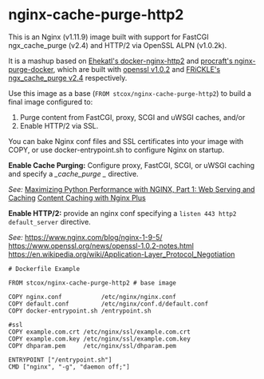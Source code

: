 # nginx-cache-purge-http2

This is an Nginx (v1.11.9) image built with support for FastCGI ngx_cache_purge (v2.4) and HTTP/2 via OpenSSL ALPN (v1.0.2k).

It is a mashup based on [Ehekatl's docker-nginx-http2](https://github.com/Ehekatl/docker-nginx-http2) and [procraft's nginx-purge-docker](https://github.com/procraft/nginx-purge-docker), which are built with [openssl v1.0.2](https://www.openssl.org/) and [FRiCKLE's ngx_cache_purge v2.4](https://github.com/FRiCKLE/ngx_cache_purge) respectively.

Use this image as a base (```FROM stcox/nginx-cache-purge-http2```) to build a final image configured to:

1. Purge content from FastCGI, proxy, SCGI and uWSGI caches, and/or
2. Enable HTTP/2 via SSL.

You can bake Nginx conf files and SSL certificates into your image with COPY, or use docker-entrypoint.sh to configure Nginx on startup.

**Enable Cache Purging:** Configure proxy, FastCGI, SCGI, or uWSGI caching and specify a *_cache_purge _* directive. 

_See:_ 
[Maximizing Python Performance with NGINX, Part 1: Web Serving and Caching](https://www.nginx.com/blog/maximizing-python-performance-with-nginx-parti-web-serving-and-caching/)
[Content Caching with Nginx Plus](https://www.nginx.com/products/content-caching-nginx-plus/)
[](http://nginx.org/en/docs/http/ngx_http_fastcgi_module.html#fastcgi_cache_purge)


**Enable HTTP/2:** provide an nginx conf specifying a ```listen 443 http2 default_server``` directive.

_See:_
https://www.nginx.com/blog/nginx-1-9-5/
https://www.openssl.org/news/openssl-1.0.2-notes.html
https://en.wikipedia.org/wiki/Application-Layer_Protocol_Negotiation


```
# Dockerfile Example

FROM stcox/nginx-cache-purge-http2 # base image

COPY nginx.conf           /etc/nginx/nginx.conf
COPY default.conf         /etc/nginx/conf.d/default.conf
COPY docker-entrypoint.sh /entrypoint.sh

#ssl
COPY example.com.crt /etc/nginx/ssl/example.com.crt
COPY example.com.key /etc/nginx/ssl/example.com.key
COPY dhparam.pem     /etc/nginx/ssl/dhparam.pem

ENTRYPOINT ["/entrypoint.sh"]
CMD ["nginx", "-g", "daemon off;"]
```
